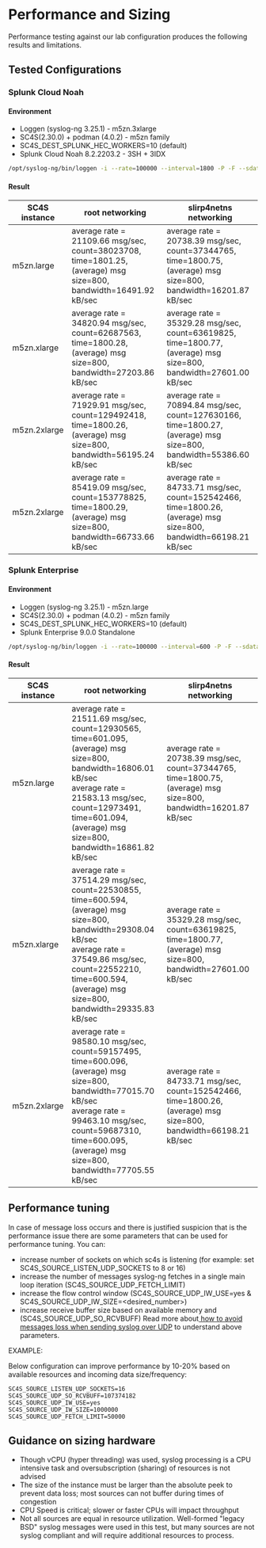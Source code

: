 # Performance and Sizing
Performance testing against our lab configuration produces the following results and limitations. 

## Tested Configurations

### Splunk Cloud Noah
#### Environment

* Loggen (syslog-ng 3.25.1) - m5zn.3xlarge
* SC4S(2.30.0) + podman (4.0.2) - m5zn family
* SC4S_DEST_SPLUNK_HEC_WORKERS=10 (default)
* Splunk Cloud Noah 8.2.2203.2 - 3SH + 3IDX

```bash
/opt/syslog-ng/bin/loggen -i --rate=100000 --interval=1800 -P -F --sdata="[test name=\"stress17\"]" -s 800 --active-connections=10 <local_hostmane> <sc4s_external_tcp514_port>
```
#### Result  

| SC4S instance | root networking                                                                                                     | slirp4netns networking                                                                                                |
|---------------|---------------------------------------------------------------------------------------------------------------------|-----------------------------------------------------------------------------------------------------------------------|
| m5zn.large    | average rate = 21109.66 msg/sec, count=38023708, time=1801.25, (average) msg size=800, bandwidth=16491.92 kB/sec    | average rate = 20738.39 msg/sec, count=37344765, time=1800.75, (average) msg size=800, bandwidth=16201.87 kB/sec      |
| m5zn.xlarge   | average rate = 34820.94 msg/sec, count=62687563, time=1800.28, (average) msg size=800, bandwidth=27203.86 kB/sec    | average rate = 35329.28 msg/sec, count=63619825, time=1800.77, (average) msg size=800, bandwidth=27601.00 kB/sec      |
| m5zn.2xlarge  | average rate = 71929.91 msg/sec, count=129492418, time=1800.26, (average) msg size=800, bandwidth=56195.24 kB/sec   | average rate = 70894.84 msg/sec, count=127630166, time=1800.27, (average) msg size=800, bandwidth=55386.60 kB/sec     |
| m5zn.2xlarge  | average rate = 85419.09 msg/sec, count=153778825, time=1800.29, (average) msg size=800, bandwidth=66733.66 kB/sec   | average rate = 84733.71 msg/sec, count=152542466, time=1800.26, (average) msg size=800, bandwidth=66198.21 kB/sec     |




### Splunk Enterprise
#### Environment

* Loggen (syslog-ng 3.25.1) - m5zn.large
* SC4S(2.30.0) + podman (4.0.2) - m5zn family
* SC4S_DEST_SPLUNK_HEC_WORKERS=10 (default)
* Splunk Enterprise 9.0.0 Standalone

```bash
/opt/syslog-ng/bin/loggen -i --rate=100000 --interval=600 -P -F --sdata="[test name=\"stress17\"]" -s 800 --active-connections=10 <local_hostmane> <sc4s_external_tcp514_port>
```
#### Result  

| SC4S instance | root networking                                                                                                                                                                                                                           | slirp4netns networking                                                                                                |
|---------------|-------------------------------------------------------------------------------------------------------------------------------------------------------------------------------------------------------------------------------------------|-----------------------------------------------------------------------------------------------------------------------|
| m5zn.large    | average rate = 21511.69 msg/sec, count=12930565, time=601.095, (average) msg size=800, bandwidth=16806.01 kB/sec <br/> average rate = 21583.13 msg/sec, count=12973491, time=601.094, (average) msg size=800, bandwidth=16861.82 kB/sec   | average rate = 20738.39 msg/sec, count=37344765, time=1800.75, (average) msg size=800, bandwidth=16201.87 kB/sec      |
| m5zn.xlarge   | average rate = 37514.29 msg/sec, count=22530855, time=600.594, (average) msg size=800, bandwidth=29308.04 kB/sec <br/> average rate = 37549.86 msg/sec, count=22552210, time=600.594, (average) msg size=800, bandwidth=29335.83 kB/sec   | average rate = 35329.28 msg/sec, count=63619825, time=1800.77, (average) msg size=800, bandwidth=27601.00 kB/sec      |
| m5zn.2xlarge  | average rate = 98580.10 msg/sec, count=59157495, time=600.096, (average) msg size=800, bandwidth=77015.70 kB/sec <br/> average rate = 99463.10 msg/sec, count=59687310, time=600.095, (average) msg size=800, bandwidth=77705.55 kB/sec   | average rate = 84733.71 msg/sec, count=152542466, time=1800.26, (average) msg size=800, bandwidth=66198.21 kB/sec     |


## Performance tuning
In case of message loss occurs and there is justified suspicion that is the performance issue there are some parameters that can be used for performance tuning.
You can:
* increase number of sockets on which sc4s is listening (for example: set SC4S_SOURCE_LISTEN_UDP_SOCKETS to 8 or 16)
* increase the number of messages syslog-ng fetches in a single main loop iteration (SC4S_SOURCE_UDP_FETCH_LIMIT)
* increase the flow control window (SC4S_SOURCE_UDP_IW_USE=yes & SC4S_SOURCE_UDP_IW_SIZE=<desired_number>)
* increase receive buffer size based on available memory and (SC4S_SOURCE_UDP_SO_RCVBUFF)
Read more about[ how to avoid messages loss when sending syslog over UDP](https://axoflow.com/syslog-over-udp-kernel-syslog-ng-tuning-avoid-losing-messages/) to understand above parameters.


EXAMPLE:

Below configuration can improve performance by 10-20% based on available resources and incoming data size/frequency:
```
SC4S_SOURCE_LISTEN_UDP_SOCKETS=16
SC4S_SOURCE_UDP_SO_RCVBUFF=107374182
SC4S_SOURCE_UDP_IW_USE=yes
SC4S_SOURCE_UDP_IW_SIZE=1000000
SC4S_SOURCE_UDP_FETCH_LIMIT=50000
```

## Guidance on sizing hardware

* Though vCPU (hyper threading) was used, syslog processing is a CPU intensive task and oversubscription (sharing) of resources is not advised
* The size of the instance must be larger than the absolute peek to prevent data loss; most sources can not buffer during times of congestion
* CPU Speed is critical; slower or faster CPUs will impact throughput 
* Not all sources are equal in resource utilization. Well-formed "legacy BSD" syslog messages were used in this test, but many sources are not syslog compliant and will require additional resources to process.

